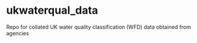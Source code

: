 # ukwaterqual_data
Repo for collated UK water quality classification (WFD) data obtained from agencies
